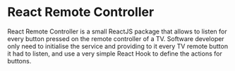 # React Remote Controller
React Remote Controller is a small ReactJS package that allows to listen for every button pressed on the remote controller of a TV.
Software developer only need to initialise the service and providing to it every TV remote button it had to listen, and use a very simple React Hook to define the actions for buttons.
